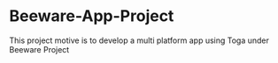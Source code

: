 # Beeware-App-Project
This project motive is to develop a multi platform app using Toga under Beeware Project
